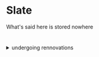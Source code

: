 # Slate
What's said here is stored nowhere
#
<details>
  <summary>undergoing rennovations</summary>
  <b>The entire structure of this is going to change.... this will become source code of the server you can use as the "whiteboard" that shows every peer how to communicate to each other</b>
  <br><br>
  <img src="https://media.istockphoto.com/id/1340464016/photo/smiley-face.jpg?b=1&s=612x612&w=0&k=20&c=2z6mlM_IQh3s8I3BWIWGnbSUkAw3uU62lSEMzMCdXhI=" height="230px" width="260px"/>
</details>
